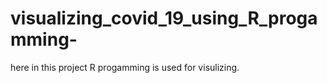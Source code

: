 # visualizing_covid_19_using_R_progamming-
here in this project R progamming is used for visulizing.
